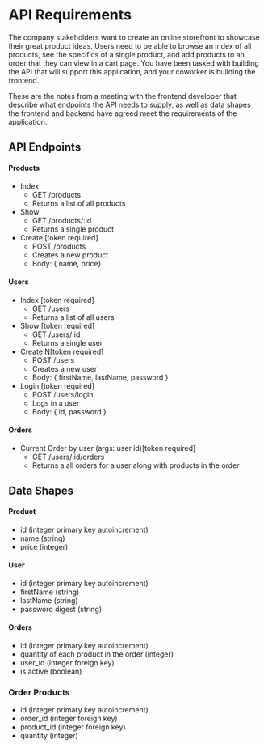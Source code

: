 # API Requirements

The company stakeholders want to create an online storefront to showcase their great product ideas. Users need to be able to browse an index of all products, see the specifics of a single product, and add products to an order that they can view in a cart page. You have been tasked with building the API that will support this application, and your coworker is building the frontend.

These are the notes from a meeting with the frontend developer that describe what endpoints the API needs to supply, as well as data shapes the frontend and backend have agreed meet the requirements of the application.

## API Endpoints

#### Products

- Index
  - GET /products
  - Returns a list of all products
- Show
  - GET /products/:id
  - Returns a single product
- Create [token required]
  - POST /products
  - Creates a new product
  - Body: { name, price}

#### Users

- Index [token required]
  - GET /users
  - Returns a list of all users
- Show [token required]
  - GET /users/:id
  - Returns a single user
- Create N[token required]
  - POST /users
  - Creates a new user
  - Body: { firstName, lastName, password }
- Login [token required]
  - POST /users/login
  - Logs in a user
  - Body: { id, password }

#### Orders

- Current Order by user (args: user id)[token required]
  - GET /users/:id/orders
  - Returns a all orders for a user along with products in the order

## Data Shapes

#### Product

- id (integer primary key autoincrement)
- name (string)
- price (integer)

#### User

- id (integer primary key autoincrement)
- firstName (string)
- lastName (string)
- password digest (string)

#### Orders

- id (integer primary key autoincrement)
- quantity of each product in the order (integer)
- user_id (integer foreign key)
- is active (boolean)

### Order Products

- id (integer primary key autoincrement)
- order_id (integer foreign key)
- product_id (integer foreign key)
- quantity (integer)
